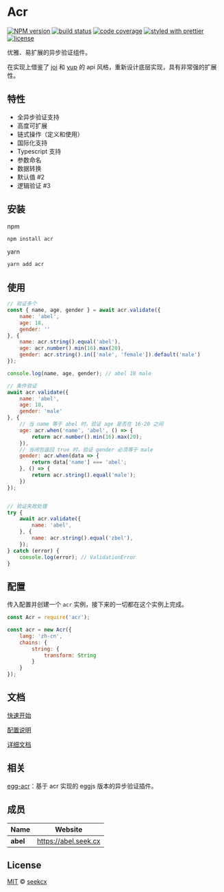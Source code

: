 # Acr

[![NPM version](https://img.shields.io/npm/v/acr.svg?style=flat-square)](https://npmjs.org/package/acr)
[![build status](https://img.shields.io/travis/seekcx/acr.svg?style=flat-square)](https://travis-ci.org/seekcx/acr)
[![code coverage](https://img.shields.io/codecov/c/github/seekcx/acr.svg?style=flat-square)](https://codecov.io/gh/seekcx/acr)
[![styled with prettier](https://img.shields.io/badge/styled_with-prettier-ff69b4.svg?style=flat-square)](https://github.com/prettier/prettier)
[![license](https://img.shields.io/github/license/seekcx/acr.svg?style=flat-square)](LICENSE)

优雅、易扩展的异步验证组件。

在实现上借鉴了 [joi](https://github.com/hapijs/joi) 和 [yup](https://github.com/jquense/yup) 的 api 风格，重新设计底层实现，具有非常强的扩展性。

## 特性

-   全异步验证支持
-   高度可扩展
-   链式操作（定义和使用）
-   国际化支持
-   Typescript 支持
-   参数命名
-   数据转换
-   默认值 #2
-   逻辑验证 #3

## 安装

npm

```sh
npm install acr
```

yarn

```sh
yarn add acr
```

## 使用

```js
// 验证多个
const { name, age, gender } = await acr.validate({
    name: 'abel',
    age: 18,
    gender: ''
}, {
    name: acr.string().equal('abel'),
    age: acr.number().min(16).max(20),
    gender: acr.string().in(['male', 'female']).default('male')
});

console.log(name, age, gender); // abel 18 male

// 条件验证
await acr.validate({
    name: 'abel',
    age: 18,
    gender: 'male'
}, {
    // 当 name 等于 abel 时，验证 age 是否在 16-20 之间
    age: acr.when('name', 'abel', () => {
        return acr.number().min(16).max(20);
    }),
    // 当闭包返回 true 时，验证 gender 必须等于 male
    gender: acr.when(data => {
        return data['name'] === 'abel';
    }, () => {
        return acr.string().equal('male');
    })
});


// 验证失败处理
try {
    await acr.validate({
        name: 'abel',
    }, {
        name: acr.string().equal('zbel'),
    });
} catch (error) {
    console.log(error); // ValidationError
}
```

## 配置

传入配置并创建一个 `acr` 实例，接下来的一切都在这个实例上完成。

```js
const Acr = require('acr');

const acr = new Acr({
    lang: 'zh-cn',
    chains: {
        string: {
            transform: String
        }
    }
});
```

## 文档

[快速开始](https://seek.gitbook.io/acr/quick-start)

[配置说明](https://seek.gitbook.io/acr/config)

[详细文档](https://seek.gitbook.io/acr)

## 相关

[egg-acr](https://github.com/seekcx/egg-acr)：基于 acr 实现的 eggjs 版本的异步验证插件。

## 成员

| Name     | Website                |
| -------- | ---------------------- |
| **abel** | <https://abel.seek.cx> |

## License

[MIT](LICENSE) © [seekcx](https://abel.seek.cx)
